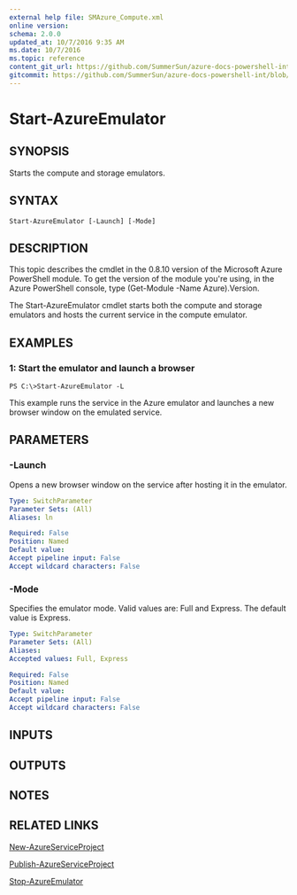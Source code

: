 ```yaml
---
external help file: SMAzure_Compute.xml
online version: 
schema: 2.0.0
updated_at: 10/7/2016 9:35 AM
ms.date: 10/7/2016
ms.topic: reference
content_git_url: https://github.com/SummerSun/azure-docs-powershell-int/blob/master/azureps-cmdlets-docs/Service%20Management/v0.9.8/Azure.Compute/Start-AzureEmulator.md
gitcommit: https://github.com/SummerSun/azure-docs-powershell-int/blob/3c5913303624ba7a7970d6758aac68ea04359cee/azureps-cmdlets-docs/Service%20Management/v0.9.8/Azure.Compute/Start-AzureEmulator.md
---
```


# Start-AzureEmulator
## SYNOPSIS
Starts the compute and storage emulators.

## SYNTAX

```
Start-AzureEmulator [-Launch] [-Mode]
```

## DESCRIPTION
This topic describes the cmdlet in the 0.8.10 version of the Microsoft Azure PowerShell module.
To get the version of the module you're using, in the Azure PowerShell console, type (Get-Module -Name Azure).Version.

The Start-AzureEmulator cmdlet starts both the compute and storage emulators and hosts the current service in the compute emulator.

## EXAMPLES

### 1: Start the emulator and launch a browser
```
PS C:\>Start-AzureEmulator -L
```

This example runs the service in the Azure emulator and launches a new browser window on the emulated service.

## PARAMETERS

### -Launch
Opens a new browser window on the service after hosting it in the emulator.

```yaml
Type: SwitchParameter
Parameter Sets: (All)
Aliases: ln

Required: False
Position: Named
Default value: 
Accept pipeline input: False
Accept wildcard characters: False
```

### -Mode
Specifies the emulator mode.
Valid values are: Full and Express.
The default value is Express.

```yaml
Type: SwitchParameter
Parameter Sets: (All)
Aliases: 
Accepted values: Full, Express

Required: False
Position: Named
Default value: 
Accept pipeline input: False
Accept wildcard characters: False
```

## INPUTS

## OUTPUTS

## NOTES

## RELATED LINKS

[New-AzureServiceProject](68b3e4a9-7aff-4274-bd8c-0f664cb6e65d)

[Publish-AzureServiceProject](4c0c0966-919e-49a6-9d38-c3c97355e281)

[Stop-AzureEmulator](91532648-9270-4b03-bd43-6fb7259a0df3)

